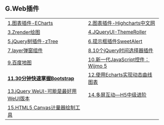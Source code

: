 <h2>G.Web插件</h2>
<table>
  <tr>
    <td><a href="http://echarts.baidu.com/doc/example.html?qq-pf-to=pcqq.discussion">1.图表插件-ECharts</a></td>
    <td><a href="http://www.hcharts.cn/">2.图表插件-Highcharts中文网</a></td>
  </tr>
  <tr>
    <td><a href="http://ecomfe.github.io/zrender/index.html">3.Zrender绘图</a></td>
    <td><a href="http://jqueryui.com/themeroller/">4.JQueryUI-ThemeRoller</a></td>
  </tr>
  <tr>
    <td><a href="http://www.ztree.me/v3/main.php#_zTreeInfo">5.jQuery树插件-zTree</a></td>
    <td><a href="http://www.htmleaf.com/jQuery/Lightbox-Dialog/20141218888.html">6.提示框插件SweetAlert</a></td>
  </tr>
  <tr>
    <td><a href="http://layer.layui.com/">7.layer弹窗组件</a></td>
    <td><a href="http://webres.wang/10-jquery-time-picker-plugins/">8.10个jQuery时间选择器插件</a></td>
  </tr>
  <tr>
    <td><a href="http://mapv.baidu.com/demo/index.html">9.百度地图</a></td>
    <td><a href="http://wijmo.gcpowertools.com.cn/products/wijmo-5/">10.新一代JavaScript控件：Wijmo 5</a></td>
  </tr>
  <tr>
    <td><a href="http://www.cnblogs.com/zhili/p/BoostrapQuickStart.html#rd"><strong>11.30分钟快速掌握Bootstrap</strong></a></td>
    <td><a href="http://www.cnblogs.com/Dreamer-1/p/5530221.html">12.使用Echarts实现动态曲线图表</a></td>
  </tr>
  <tr>
    <td><a href="http://www.spotty.com.cn/archives/55/">13.jQuery WeUI-可能是最好用WeUI版本</a></td>
    <td><a href="http://toutiao.com/i6308165735969456642/">14.多屏互动&mdash;H5中级进阶</a></td>
  </tr>
  <tr>
    <td><a href="https://github.com/Mikhus/canvas-gauges">15.HTML5 Canvas计量器绘制工具</a></td>
    <td></td>
  </tr>
</table>
